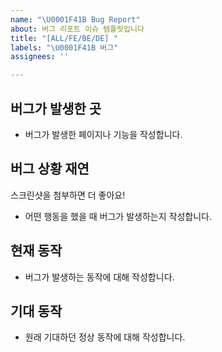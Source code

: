 ```yaml
---
name: "\U0001F41B Bug Report"
about: 버그 리포트 이슈 템플릿입니다
title: "[ALL/FE/BE/DE] "
labels: "\U0001F41B 버그"
assignees: ''

---
```


## 버그가 발생한 곳

- 버그가 발생한 페이지나 기능을 작성합니다.

## 버그 상황 재연

스크린샷을 첨부하면 더 좋아요!

- 어떤 행동을 했을 때 버그가 발생하는지 작성합니다.

## 현재 동작

- 버그가 발생하는 동작에 대해 작성합니다.

## 기대 동작

- 원래 기대하던 정상 동작에 대해 작성합니다.
